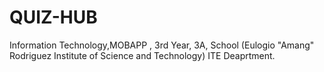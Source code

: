 # QUIZ-HUB
Information Technology,MOBAPP , 3rd Year, 3A, School (Eulogio "Amang" Rodriguez Institute of Science and Technology) ITE Deaprtment.
